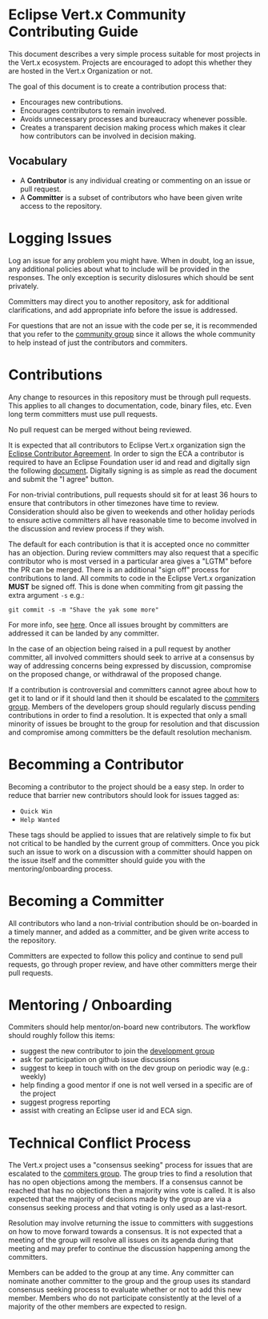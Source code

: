 # Eclipse Vert.x Community Contributing Guide

This document describes a very simple process suitable for most projects in the Vert.x ecosystem. Projects are encouraged to adopt this whether they are hosted in the Vert.x Organization or not.

The goal of this document is to create a contribution process that:

* Encourages new contributions.
* Encourages contributors to remain involved.
* Avoids unnecessary processes and bureaucracy whenever possible.
* Creates a transparent decision making process which makes it clear how contributors can be involved in decision making.


## Vocabulary

* A **Contributor** is any individual creating or commenting on an issue or pull request.
* A **Committer** is a subset of contributors who have been given write access to the repository.


# Logging Issues

Log an issue for any problem you might have. When in doubt, log an issue, any additional policies about what to include will be provided in the responses. The only exception is security dislosures which should be sent privately.

Committers may direct you to another repository, ask for additional clarifications, and add appropriate info before the issue is addressed.

For questions that are not an issue with the code per se, it is recommended that you refer to the [community group](https://groups.google.com/forum/#!forum/vertx) since it allows the whole community to help instead of just the contributors and commiters.


# Contributions

Any change to resources in this repository must be through pull requests. This applies to all changes to documentation, code, binary files, etc. Even long term committers must use pull requests.

No pull request can be merged without being reviewed.

It is expected that all contributors to Eclipse Vert.x organization sign the [Eclipse Contributor Agreement](http://www.eclipse.org/legal/ECA.php). In order to sign the ECA a contributor is required to have an Eclipse Foundation user id and read and digitally sign the following [document](http://www.eclipse.org/contribute/cla). Digitally signing is as simple as read the document and submit the "I agree" button.

For non-trivial contributions, pull requests should sit for at least 36 hours to ensure that contributors in other timezones have time to review. Consideration should also be given to  weekends and other holiday periods to ensure active committers all have reasonable time to become involved in the discussion and review process if they wish.

The default for each contribution is that it is accepted once no committer has an objection. During review committers may also request that a specific contributor who is most versed in a  particular area gives a "LGTM" before the PR can be merged. There is an additional "sign off" process for contributions to land. All commits to code in the Eclipse Vert.x organization **MUST** be signed off. This is done when commiting from git passing the extra argument `-s` e.g.:

```
git commit -s -m "Shave the yak some more"
```

For more info, see [here](http://wiki.eclipse.org/Development_Resources/Contributing_via_Git). Once all issues brought by committers are addressed it can be landed by any committer.

In the case of an objection being raised in a pull request by another committer, all involved  committers should seek to arrive at a consensus by way of addressing concerns being expressed  by discussion, compromise on the proposed change, or withdrawal of the proposed change.

If a contribution is controversial and committers cannot agree about how to get it to land or if it should land then it should be escalated to the [commiters group](https://groups.google.com/forum/#!forum/vertx-committers). Members of the developers group should regularly discuss pending contributions in order to find a resolution. It is expected that only a small minority of issues be brought to the group for resolution and that discussion and compromise among committers be the default resolution mechanism.


# Becomming a Contributor

Becoming a contributor to the project should be a easy step. In order to reduce that barrier new contributors should look for issues tagged as:

* `Quick Win`
* `Help Wanted`

These tags should be applied to issues that are relatively simple to fix but not critical to be handled by the current group of committers. Once you pick such an issue to work on a discussion with a committer should happen on the issue itself and the committer should guide you with the mentoring/onboarding process.


# Becoming a Committer

All contributors who land a non-trivial contribution should be on-boarded in a timely manner, and added as a committer, and be given write access to the repository. 

Committers are expected to follow this policy and continue to send pull requests, go through proper review, and have other committers merge their pull requests.


# Mentoring / Onboarding

Commiters should help mentor/on-board new contributors. The workflow should roughly follow this items:

* suggest the new contributor to join the [development group](https://groups.google.com/forum/#!forum/vertx-dev)
* ask for participation on github issue discussions
* suggest to keep in touch with on the dev group on periodic way (e.g.: weekly)
* help finding a good mentor if one is not well versed in a specific are of the project
* suggest progress reporting
* assist with creating an Eclipse user id and ECA sign.


# Technical Conflict Process

The Vert.x project uses a "consensus seeking" process for issues that are escalated to the [commiters group](https://github.com/orgs/vert-x3/people). The group tries to find a resolution that has no open objections among the members. If a consensus cannot be reached that has no objections then a majority wins vote is called. It is also expected that the majority of decisions made by the group are via a consensus seeking process and that voting is only used as a last-resort.

Resolution may involve returning the issue to committers with suggestions on how to move forward towards a consensus. It is not expected that a meeting of the group will resolve all issues on its agenda during that meeting and may prefer to continue
the discussion happening among the committers.

Members can be added to the group at any time. Any committer can nominate another committer to the group and the group uses its standard consensus seeking process to evaluate whether or not to add this new member. Members who do not participate consistently at the level of a majority of the other members are expected to resign.
